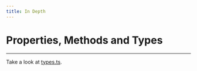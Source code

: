 ```yaml
---
title: In Depth
---
```


# Properties, Methods and Types

---

Take a look at [types.ts](./src/types.ts).